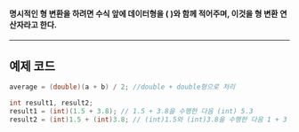 #### 명시적인 형 변환을 하려면 수식 앞에 데이터형을 ( )와 함께 적어주며, 이것을 형 변환 연산자라고 한다. ####
___
## 예제 코드 ##
```c
average = (double)(a + b) / 2; //double + double형으로 처리

int result1, result2;
result1 = (int)(1.5 + 3.8); // 1.5 + 3.8을 수행한 다음 (int) 5.3
result2 = (int)1.5 + (int)3.8; // (int)1.5와 (int)3.8을 수행한 다음 1 + 3
```
